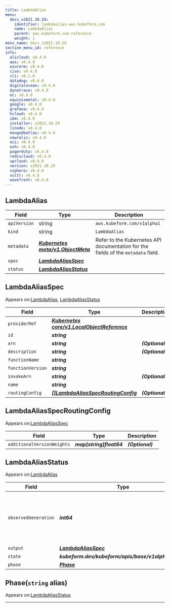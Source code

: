 ```yaml
---
title: LambdaAlias
menu:
  docs_v2021.10.29:
    identifier: lambdaalias-aws.kubeform.com
    name: LambdaAlias
    parent: aws.kubeform.com-reference
    weight: 1
menu_name: docs_v2021.10.29
section_menu_id: reference
info:
  alicloud: v0.4.0
  aws: v0.4.0
  azurerm: v0.4.0
  civo: v0.4.0
  cli: v0.1.0
  datadog: v0.4.0
  digitalocean: v0.4.0
  dynatrace: v0.4.0
  ec: v0.4.0
  equinixmetal: v0.4.0
  google: v0.4.0
  grafana: v0.4.0
  hcloud: v0.4.0
  ibm: v0.4.0
  installer: v2021.10.29
  linode: v0.4.0
  mongodbatlas: v0.4.0
  newrelic: v0.4.0
  oci: v0.4.0
  ovh: v0.4.0
  pagerduty: v0.4.0
  rediscloud: v0.4.0
  upcloud: v0.4.0
  version: v2021.10.29
  vsphere: v0.4.0
  vultr: v0.4.0
  wavefront: v0.4.0
---
```


## LambdaAlias
| Field | Type | Description |
| ------ | ----- | ----------- |
| `apiVersion` | string | `aws.kubeform.com/v1alpha1` |
|    `kind` | string | `LambdaAlias` |
| `metadata` | ***[Kubernetes meta/v1.ObjectMeta](https://v1-18.docs.kubernetes.io/docs/reference/generated/kubernetes-api/v1.18/#objectmeta-v1-meta)***|Refer to the Kubernetes API documentation for the fields of the `metadata` field.|
| `spec` | ***[LambdaAliasSpec](#lambdaaliasspec)***||
| `status` | ***[LambdaAliasStatus](#lambdaaliasstatus)***||
## LambdaAliasSpec

Appears on:[LambdaAlias](#lambdaalias), [LambdaAliasStatus](#lambdaaliasstatus)

| Field | Type | Description |
| ------ | ----- | ----------- |
| `providerRef` | ***[Kubernetes core/v1.LocalObjectReference](https://v1-18.docs.kubernetes.io/docs/reference/generated/kubernetes-api/v1.18/#localobjectreference-v1-core)***||
| `id` | ***string***||
| `arn` | ***string***| ***(Optional)*** |
| `description` | ***string***| ***(Optional)*** |
| `functionName` | ***string***||
| `functionVersion` | ***string***||
| `invokeArn` | ***string***| ***(Optional)*** |
| `name` | ***string***||
| `routingConfig` | ***[[]LambdaAliasSpecRoutingConfig](#lambdaaliasspecroutingconfig)***| ***(Optional)*** |
## LambdaAliasSpecRoutingConfig

Appears on:[LambdaAliasSpec](#lambdaaliasspec)

| Field | Type | Description |
| ------ | ----- | ----------- |
| `additionalVersionWeights` | ***map[string]float64***| ***(Optional)*** |
## LambdaAliasStatus

Appears on:[LambdaAlias](#lambdaalias)

| Field | Type | Description |
| ------ | ----- | ----------- |
| `observedGeneration` | ***int64***| ***(Optional)*** Resource generation, which is updated on mutation by the API Server.|
| `output` | ***[LambdaAliasSpec](#lambdaaliasspec)***| ***(Optional)*** |
| `state` | ***kubeform.dev/kubeform/apis/base/v1alpha1.State***| ***(Optional)*** |
| `phase` | ***[Phase](#phase)***| ***(Optional)*** |
## Phase(`string` alias)

Appears on:[LambdaAliasStatus](#lambdaaliasstatus)

---

